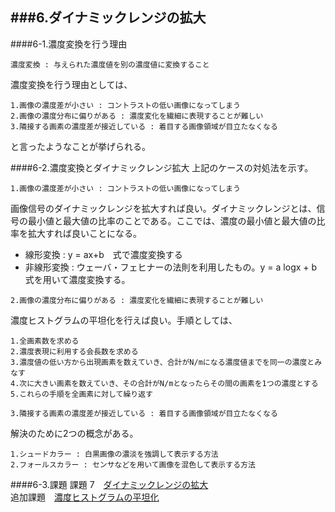 ###6.ダイナミックレンジの拡大
----------------------------------------------------------
####6-1.濃度変換を行う理由

	濃度変換 : 与えられた濃度値を別の濃度値に変換すること

濃度変換を行う理由としては、
	
	1.画像の濃度差が小さい : コントラストの低い画像になってしまう
	2.画像の濃度分布に偏りがある : 濃度変化を繊細に表現することが難しい
	3.隣接する画素の濃度差が接近している : 着目する画像領域が目立たなくなる

と言ったようなことが挙げられる。

####6-2.濃度変換とダイナミックレンジ拡大
上記のケースの対処法を示す。
```
1.画像の濃度差が小さい : コントラストの低い画像になってしまう
```
画像信号のダイナミックレンジを拡大すれば良い。ダイナミックレンジとは、信号の最小値と最大値の比率のことである。ここでは、濃度の最小値と最大値の比率を拡大すれば良いことになる。

- 線形変換 : y = ax+b　式で濃度変換する
- 非線形変換 : ウェーバ・フェヒナーの法則を利用したもの。y = a logx + b 式を用いて濃度変換する。  
  
  
```
2.画像の濃度分布に偏りがある : 濃度変化を繊細に表現することが難しい
```
濃度ヒストグラムの平坦化を行えば良い。手順としては、

	1.全画素数を求める
	2.濃度表現に利用する会長数を求める
	3.濃度値の低い方から出現画素を数えていき、合計がN/mになる濃度値までを同一の濃度とみなす
	4.次に大きい画素を数えていき、その合計がN/mとなったらその間の画素を1つの濃度とする
	5.これらの手順を全画素に対して繰り返す

```
3.隣接する画素の濃度差が接近している : 着目する画像領域が目立たなくなる
```
解決のために2つの概念がある。

	1.シュードカラー : 白黒画像の濃淡を強調して表示する方法
	2.フォールスカラー : センサなどを用いて画像を混色して表示する方法


####6-3.課題
課題 7　[ダイナミックレンジの拡大](/Report/report07.md)  
追加課題　[濃度ヒストグラムの平坦化]()
[]()